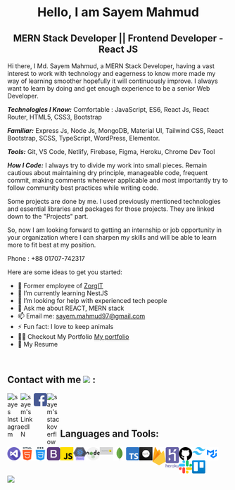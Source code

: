 <h1 align="center" font-weight="bold" > Hello, I am Sayem Mahmud </h1>

<h2 align="center" font-weight="bold">MERN Stack Developer || Frontend Developer - React JS </h2>


Hi there, I Md. Sayem Mahmud, a MERN Stack Developer, having a vast interest to work with technology and eagerness to know more made my way of learning smoother hopefully it will continuously improve. I always want to learn by doing and get enough experience to be a senior Web Developer.

***Technologies I Know:*** Comfortable : JavaScript, ES6, React Js, React Router, HTML5, CSS3, Bootstrap

***Familiar:*** Express Js, Node Js, MongoDB, Material UI, Tailwind CSS, React Bootstrap, SCSS, TypeScript, WordPress, Elementor.

***Tools:*** Git, VS Code, Netlify, Firebase, Figma, Heroku, Chrome Dev Tool

***How I Code:*** I always try to divide my work into small pieces. Remain cautious about maintaining dry principle, manageable code, frequent commit, making comments whenever applicable and most importantly try to follow community best practices while writing code.

Some projects are done by me. I used previously mentioned technologies and essential libraries and packages for those projects. They are linked down to the "Projects" part.

So, now I am looking forward to getting an internship or job opportunity in your organization where I can sharpen my skills and will be able to learn more to fit best at my position.

Phone : +88 01707-742317

Here are some ideas to get you started:

- 🔭 Former employee of <a href="https://zorgitgroup.com">ZorgIT</a>
- 🌱 I’m currently learning NestJS
- 🤔 I’m looking for help with experienced tech people
- 💬 Ask me about REACT, MERN stack
- 📫 Email me: sayem.mahmud97@gmail.com
- ⚡ Fun fact: I love to keep animals
- 👨‍💻 Checkout My Portfolio <a href="https://pensive-nightingale-37cdf7.netlify.app">My portfolio</a>
- 📄 My Resume 

<br>

## Contact with me <img src="https://media.giphy.com/media/hvRJCLFzcasrR4ia7z/giphy.gif" width="25px"> :
<a href="https://www.instagram.com/sayem_mahmud97/">
  <img align="left" alt="sayes Instagram" width="30px" src="https://raw.githubusercontent.com/hussainweb/hussainweb/main/icons/instagram.png" />
</a>
<a href="https://www.linkedin.com/in/sayem-mahmud-13349220a/">
  <img align="left" alt="sayem's LinkedIN" width="30px" src="https://raw.githubusercontent.com/peterthehan/peterthehan/master/assets/linkedin.svg" />
</a>
<a href="https://www.facebook.com/sayem.mahmud.77128">
  <img align="left" alt="sayem fb" width="30px" src="images/facebook.png" />
</a> 
<a href="https://stackoverflow.com/users/edit/14925911">
  <img align="left" alt="sayem's stackoverflow" width="30px"  src="https://raw.githubusercontent.com/omidnikrah/github-readme-stackoverflow/master/stackoverflow.svg" />
</a>
<br> <br> <br>

## Languages and Tools:
<a href="https://visualstudio.microsoft.com">
  <img align="left" alt="vs code" width="30px" src="images/visual-studio.png" />
</a>
<a href="https://www.w3schools.com/html/">
  <img align="left" alt="html" width="30px" src="images/html-5.png" />
</a>
<a href="https://www.w3schools.com/css/">
  <img align="left" alt="css" width="30px" src="images/css.png" />
</a>
<a href="https://getbootstrap.com">
  <img align="left" alt="bootstrap" width="30px" src="images/bootstrap.png" />
</a>
<a href="https://www.w3schools.com/js/">
  <img align="left" alt="Js" width="30px" src="images/js.png" />
</a>
<a href="https://reactjs.org">
  <img align="left" alt="React" width="30px" src="images/react.png" />
</a>
<a href="https://nodejs.org/en/">
  <img align="left" alt="Nodejs" width="30px" src="images/nodejs.png" />
</a>
<a href="https://expressjs.com">
  <img align="left" alt="Expressjs" width="30px" src="images/express.jpg" />
</a>
</a>
<a href="https://www.mongodb.com/cloud/atlas/lp/try2?utm_source=google&utm_campaign=gs_footprint_row_search_core_brand_atlas_desktop&utm_term=mongodb&utm_medium=cpc_paid_search&utm_ad=e&utm_ad_campaign_id=12212624584&adgroup=115749713703&gclid=Cj0KCQiAmpyRBhC-ARIsABs2EApO0AYVyJDAm4okGo1svlfmYnA1aVUBMKgvcUHWkR3KDEWDclZiFZoaAsexEALw_wcB">
  <img align="left" alt="Mongodb" width="30px" src="images/mongoDb.png" />
</a>
<a href="https://www.typescriptlang.org">
  <img align="left" alt="typescript" width="30px" src="images/typescript.png" />
</a>
<a href="https://nextjs.org">
  <img align="left" alt="NextJs" width="30px" src="images/Nextjs.jpg" />
</a>
<a href="https://firebase.google.com/?gclid=Cj0KCQiAmpyRBhC-ARIsABs2EAqWPqoFbAgdYouMUTUOfZhJ76RQsxXgFw2L7knZGbE6UL7UMedj2AcaApflEALw_wcB&gclsrc=aw.ds">
  <img align="left" alt="Firebase" width="30px" src="images/firebase.png" />
</a>
<a href="https://www.heroku.com">
  <img align="left" alt="Hiroku" width="30px" src="images/heroku.png" />
</a>
<a href="https://github.com">
  <img align="left" alt="Git" width="30px" src="images/github.png" />
</a>
<a href="https://tailwindcss.com">
  <img align="left" alt="TailwindCss" width="30px" src="images/tailwind.png" />
</a>
<a href="https://mui.com">
  <img align="left" alt="Mui" width="30px" src="images/mui.png" />
</a>
<a href="https://slack.com">
  <img align="left" alt="Slack" width="30px" src="images/slack.png" />
</a>
<a href="https://trello.com/en">
  <img align="left" alt="Trello" width="30px" src="images/trello.jpg" />
</a>

<br> <br> <br>

<img src="https://github-readme-stats.vercel.app/api?username=Sayem-Mahmud&&show_icons=true&title_color=ffffff&icon_color=bb2acf&text_color=daf7dc&bg_color=151515"/>
